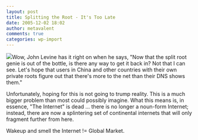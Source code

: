 ```yaml
---
layout: post
title: Splitting the Root - It's Too Late
date: 2005-12-02 18:02
author: metavalent
comments: true
categories: wp-import
---
```

<a href="https://www.circleid.com/posts/splitting_the_root_its_too_late/"><img src="https://www.circleid.com/images/logo.gif" border="0" /></a>Wow, John Levine has it right on when he says, "Now that the split root genie is out of the bottle, is there any way to get it back in? Not that I can see. Let's hope that users in China and other countries with their own private roots figure out that there's more to the net than their DNS shows them."

Unfortunately, hoping for this is not going to trump reality.  This is a much bigger problem than most could possibly imagine.  What this means is, in essence, "The Internet" is dead ... there is no longer a noun-form Internet; instead, there are now a splintering set of continental internets that will only fragment further from here.  

Wakeup and smell the Internet != Global Market.
